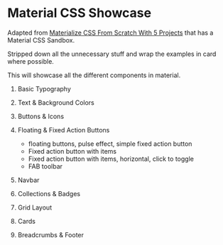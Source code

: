 # Material CSS Showcase

Adapted from [Materialize CSS From Scratch With 5 Projects](https://www.safaribooksonline.com/library/view/materialize-css-from/9781789538724/) that has a Material CSS Sandbox.

Stripped down all the unnecessary stuff and wrap the examples in card where possible.

This will showcase all the different components in material.

1.  Basic Typography

2.  Text & Background Colors

3.  Buttons & Icons

4.  Floating & Fixed Action Buttons

    - floating buttons, pulse effect, simple fixed action button
    - Fixed action button with items
    - Fixed action button with items, horizontal, click to toggle
    - FAB toolbar

5.  Navbar
6.  Collections & Badges
7.  Grid Layout
8.  Cards
9.  Breadcrumbs & Footer
